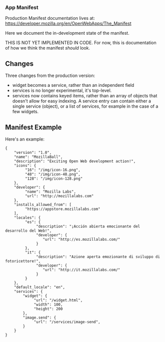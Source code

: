 ### App Manifest

Production Manifest documentation lives at: https://developer.mozilla.org/en/OpenWebApps/The_Manifest

Here we document the in-development state of the manifest.

THIS IS NOT YET IMPLEMENTED IN CODE. For now, this is documentation of how we think the manifest *should* look.

## Changes

Three changes from the production version:
- widget becomes a service, rather than an independent field
- services is no longer experimental, it's top-level.
- services now contains keyed items, rather than an array of objects that doesn't allow for easy indexing. A service entry can contain either a single service (object), or a list of services, for example in the case of a few widgets.

## Manifest Example

Here's an example:

    {
        "version": "1.0",
        "name": "MozillaBall",
        "description": "Exciting Open Web development action!",
        "icons": {
             "16": "/img/icon-16.png",
             "48": "/img/icon-48.png",
             "128": "/img/icon-128.png"
        },
        "developer": {
             "name": "Mozilla Labs",
             "url": "http://mozillalabs.com"
        },
        "installs_allowed_from": [
             "https://appstore.mozillalabs.com"
        ],
        "locales": {
             "es": {
                  "description": "¡Acción abierta emocionante del desarrollo del Web!",
                  "developer": {
                     "url": "http://es.mozillalabs.com/"
                  }
             },
             "it": {
                  "description": "Azione aperta emozionante di sviluppo di fotoricettore!",
                  "developer": {
                     "url": "http://it.mozillalabs.com/"
                  }
             }
        },
        "default_locale": "en",
        "services": {
            "widget": {
                 "url": "/widget.html",
                 "width": 100,
                 "height": 200
            },
            "image.send": {
                 "url": "/services/image-send",
            }
        }
    }


